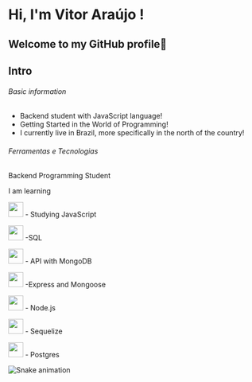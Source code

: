 # Hi, I'm Vitor Araújo !

## Welcome to my GitHub profile:purple_heart:

## Intro

###### Basic information

- Backend student with JavaScript language!
- Getting Started in the World of Programming!
- I currently live in Brazil, more specifically in the north of the country!

###### Ferramentas e Tecnologias

Backend Programming Student

I am learning

<img src="https://cdn.jsdelivr.net/gh/devicons/devicon/icons/javascript/javascript-original.svg" width="30" height="30" />  - Studying JavaScript

<img src="https://cdn.jsdelivr.net/gh/devicons/devicon/icons/mysql/mysql-original.svg" width="30" height="30" />  -SQL

<img src="https://cdn.jsdelivr.net/gh/devicons/devicon/icons/mongodb/mongodb-original.svg" width="30" height="30" />  - API with MongoDB

<img src="https://cdn.jsdelivr.net/gh/devicons/devicon/icons/express/express-original.svg" width="30" height="30" />  -Express and Mongoose

<img src="https://cdn.jsdelivr.net/gh/devicons/devicon/icons/nodejs/nodejs-original.svg" width="30" height="30" />  - Node.js

<img src="https://cdn.jsdelivr.net/gh/devicons/devicon/icons/sequelize/sequelize-original.svg" width="30" height="30" />  - Sequelize

<img src="https://cdn.jsdelivr.net/gh/devicons/devicon/icons/postgresql/postgresql-original.svg" width="30" height="30" />  - Postgres

![Snake animation](https://github.com/Vtarauj0/Vtarauj0/blob/output/github-contribution-grid-snake.svg)
